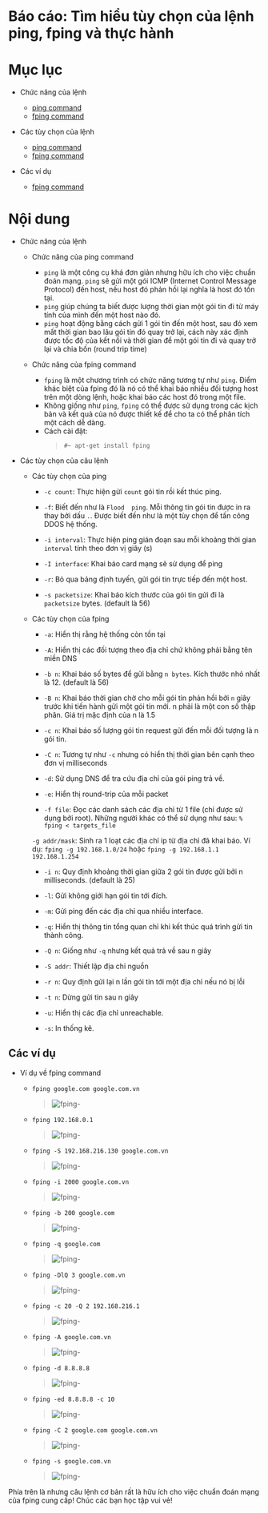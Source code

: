 # Báo cáo: Tìm hiểu tùy chọn của lệnh ping, fping và thực hành

# Mục lục

- Chức năng của lệnh
	+ [ping command](#ping)
	+ [fping command](#fping)

- Các tùy chọn của lệnh
	+ [ping command](#ping-options)
	+ [fping command](#fping-options)

- Các ví dụ
	+ [fping command](#fping-examples)





# Nội dung

- Chức năng của lệnh

	+ <a name="ping">Chức năng của ping command</a>
		- `ping` là một công cụ khá đơn giản nhưng hữu ích cho việc chuẩn đoán mạng. `ping` sẽ gửi một gói ICMP (Internet Control Message Protocol) đến host, nếu host đó phản hồi lại nghĩa là host đó tồn tại.
		- `ping` giúp chúng ta biết được lượng thời gian một gói tin đi từ máy tính của mình đến một host nào đó.
		- `ping` hoạt động bằng cách gửi 1 gói tin đến một host, sau đó xem mất thời gian bao lâu gói tin đó quay trở lại, cách này xác định được tốc độ của kết nối và thời gian để một gói tin đi và quay trở lại và chia bốn (round trip time)


	+ <a name="fping">Chức năng của fping command</a>
		- `fping` là một chương trình có chức năng tương tự như `ping`. Điểm khác biệt của fping đó là nó có thể khai báo nhiều đối tượng host trên một dòng lệnh, hoặc khai báo các host đó trong một file.
		- Không giống như `ping`, `fping` có thể được sử dụng trong các kịch bản và kết quả của nó được thiết kế để cho ta có thể phân tích một cách dễ dàng.
		- Cách cài đặt:
			> `#~ apt-get install fping`



- Các tùy chọn của câu lệnh

	+ <a name="ping-options">Các tùy chọn của ping</a>
       - `-c count`:	Thực hiện gửi `count` gói tin rồi kết thúc ping.

       - `-f`:	Biết đến như là `Flood  ping`. Mỗi thông tin gói tin được in ra thay bởi dấu ` . `. Được biết đến như là một tùy chọn để tấn công DDOS hệ thống.

		- `-i interval`: Thực hiện ping gián đoạn sau mỗi khoảng thời gian `interval` tính theo đơn vị giây (s)

       - `-I interface`:	Khai báo card mạng sẽ sử dụng để ping

       - `-r`: Bỏ qua bảng định tuyến, gửi gói tin trực tiếp đến một host.

       - `-s packetsize`: Khai báo kích thước của gói tin gửi đi là `packetsize` bytes. (default là 56)

	+ <a name="fping-options">Các tùy chọn của fping</a>
       - `-a`:  Hiển thị rằng hệ thống còn tồn tại

       - `-A`:  Hiển thị các đối tượng theo địa chỉ chứ không phải bằng tên miền DNS

       - `-b n`:	Khai báo số bytes để gửi bằng `n bytes`. Kích thước nhỏ nhất là 12. (default là 56)

       - `-B n`:	Khai báo thời gian chờ cho mỗi gói tin phản hồi bởi `n` giây trước khi tiến hành gửi một gói tin mới. n phải là một con số thập phân. Giá trị mặc định của n là 1.5

       - `-c n`:	Khai báo số lượng gói tin request gửi đến mỗi đối tượng là n gói tin.

       - `-C n`:	Tương tự như  `-c` nhưng có hiển thị thời gian bên cạnh theo đơn vị milliseconds 

       - `-d`:   Sử dụng DNS để tra cứu địa chỉ của gói ping trả về.

       - `-e`:   Hiển thị round-trip của mỗi packet

       - `-f file`:  Đọc các danh sách các địa chỉ từ 1 file (chỉ được sử dụng bởi root). Những người khác có thể sử dụng như sau: `% fping < targets_file`

       `-g addr/mask`:	Sinh ra 1 loạt các địa chỉ ip từ địa chỉ đã khai báo. Ví dụ: `fping -g 192.168.1.0/24` hoặc `fping -g 192.168.1.1 192.168.1.254`


       - `-i n`:	Quy định khoảng thời gian giữa 2 gói tin được gửi bởi n milliseconds. (default là 25)

       - `-l`:	Gửi không giới hạn gói tin tới đích.

       - `-m`: Gửi ping đến các địa chỉ qua nhiều interface.

       - `-q`:	Hiển thị thông tin tổng quan chỉ khi kết thúc quá trình gửi tin thành công.

       - `-Q n`: Giống như `-q` nhưng kết quả trả về sau n giây

       - `-S addr`:	Thiết lập địa chỉ nguồn
		
	   - `-r n`: Quy định gửi lại n lần gói tin tới một địa chỉ nếu nó bị lỗi

       - `-t n`:	Dừng gửi tin sau n giây

       - `-u`:   Hiển thị các địa chỉ unreachable.

       - `-s`: In thống kê.

## Các ví dụ

+ <a name="fping-example">Ví dụ về fping command</a>

	- `fping google.com google.com.vn`
		> ![fping-](../../images/fping/fping.png)

	- `fping 192.168.0.1`
		> ![fping-](../../images/fping/fping192.png)

	- `fping -S 192.168.216.130 google.com.vn`
		> ![fping-](../../images/fping/fping-S2.png)

	- `fping -i 2000 google.com.vn`
		> ![fping-](../../images/fping/fping-i.png)

	- `fping -b 200 google.com`
		> ![fping-](../../images/fping/fping-bn.png)

	- `fping -q google.com`
		> ![fping-](../../images/fping/fping-q.png)

	- `fping -DlQ 3 google.com.vn`
		> ![fping-](../../images/fping/fping-lQ.png)

	- `fping -c 20 -Q 2 192.168.216.1`
		> ![fping-](../../images/fping/fping-c.png)

	- `fping -A google.com.vn`
		> ![fping-](../../images/fping/fping-A.png)

	- `fping -d 8.8.8.8`
		> ![fping-](../../images/fping/fping-d.png)

	- `fping -ed 8.8.8.8 -c 10`
		> ![fping-](../../images/fping/fping-e.png)

	- `fping -C 2 google.com google.com.vn`
		> ![fping-](../../images/fping/fping-C2.png)

	- `fping -s google.com.vn `
		> ![fping-](../../images/fping/fping-s.png)

Phía trên là nhưng câu lệnh cơ bản rất là hữu ích cho việc chuẩn đoán mạng của fping cung cấp! Chúc các bạn học tập vui vẻ!